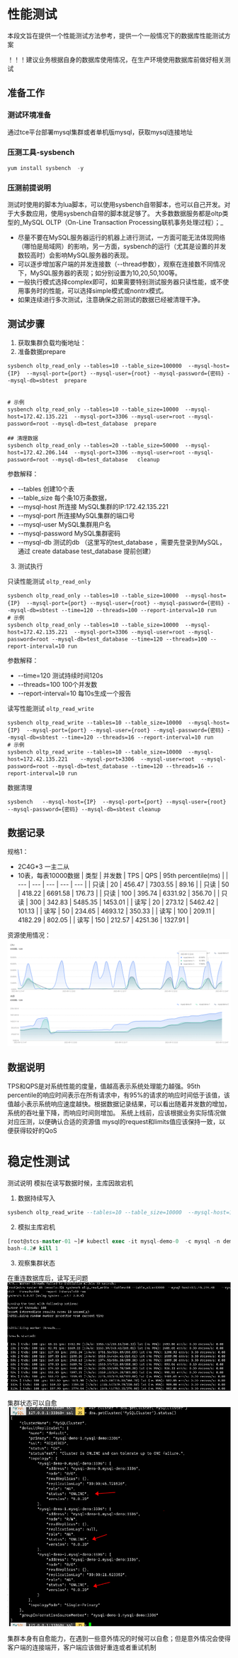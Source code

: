 ## 


# 性能测试
本段文旨在提供一个性能测试方法参考，提供一个一般情况下的数据库性能测试方案

！！！建议业务根据自身的数据库使用情况，在生产环境使用数据库前做好相关测试
## 准备工作
### 测试环境准备
 通过tce平台部署mysql集群或者单机版mysql，获取mysql连接地址
### 压测工具-sysbench
```sql
yum install sysbench  -y
```
### 压测前提说明
测试时使用的脚本为lua脚本，可以使用sysbench自带脚本，也可以自己开发。对于大多数应用，使用sysbench自带的脚本就足够了。  大多数数据服务都是oltp类型的_MySQL OLTP（On-Line Transaction Processing联机事务处理过程）；_

- 尽量不要在MySQL服务器运行的机器上进行测试，一方面可能无法体现网络（哪怕是局域网）的影响，另一方面，sysbench的运行（尤其是设置的并发数较高时）会影响MySQL服务器的表现。
- 可以逐步增加客户端的并发连接数（--thread参数），观察在连接数不同情况下，MySQL服务器的表现；如分别设置为10,20,50,100等。
- 一般执行模式选择complex即可，如果需要特别测试服务器只读性能，或不使用事务时的性能，可以选择simple模式或nontrx模式。
- 如果连续进行多次测试，注意确保之前测试的数据已经被清理干净。
## 测试步骤

1. 获取集群负载均衡地址：
2. 准备数据prepare 
```shell
sysbench oltp_read_only --tables=10 --table_size=100000  --mysql-host={IP}  --mysql-port={port} --mysql-user={root} --mysql-password={密码} --mysql-db=sbtest  prepare


# 示例
sysbench oltp_read_only --tables=10 --table_size=10000  --mysql-host=172.42.135.221  --mysql-port=3306 --mysql-user=root --mysql-password=root --mysql-db=test_database  prepare

## 清理数据
sysbench oltp_read_only --tables=20 --table_size=50000  --mysql-host=172.42.206.144  --mysql-port=3306 --mysql-user=root --mysql-password=root --mysql-db=test_database   cleanup
```
参数解释：

- --tables 创建10个表
- --table_size 每个条10万条数据，
- --mysql-host 所连接 MySQL集群的IP:172.42.135.221
- --mysql-port 所连接MySQL集群的端口号
- --mysql-user MySQL集群用户名
- --mysql-password MySQL集群密码
- --mysql-db 测试的db （这里写的test_database ，需要先登录到MySQL，通过 create database test_database 提前创建）
3. 测试执行

只读性能测试 `oltp_read_only`
```shell
sysbench oltp_read_only --tables=10 --table_size=10000  --mysql-host={IP}  --mysql-port={port} --mysql-user={root} --mysql-password={密码} --mysql-db=sbtest --time=120 --threads=100 --report-interval=10 run
# 示例
sysbench oltp_read_only --tables=10 --table_size=10000  --mysql-host=172.42.135.221  --mysql-port=3306 --mysql-user=root --mysql-password=root --mysql-db=test_database --time=120 --threads=100 --report-interval=10 run
```
参数解释：

- --time=120 测试持续时间120s
- --threads=100   100个并发数
-  --report-interval=10  每10s生成一个报告

读写性能测试 `oltp_read_write`
```shell
sysbench oltp_read_write --tables=10 --table_size=10000  --mysql-host={IP}  --mysql-port={port} --mysql-user={root} --mysql-password={密码} --mysql-db=sbtest --time=120 --threads=16 --report-interval=10 run
# 示例
sysbench oltp_read_write --tables=10 --table_size=10000  --mysql-host=172.42.135.221    --mysql-port=3306  --mysql-user=root  --mysql-password=root --mysql-db=test_database --time=120 --threads=16 --report-interval=10 run
```


数据清理
```shell
sysbench   --mysql-host={IP}  --mysql-port={port} --mysql-user={root} --mysql-password={密码} --mysql-db=sbtest cleanup

```


## 数据记录

规格1： 

- 2C4G*3  一主二从
- 10表，每表10000数据
| 类型 | 并发数 | TPS | QPS | 95th percentile(ms) |
| --- | --- | --- | --- | --- |
| 只读 | 20 | 456.47 | 7303.55 | 89.16 |
| 只读 | 50 | 418.22 | 6691.58 | 176.73 |
| 只读 | 100 | 395.74  | 6331.92 | 356.70 |
| 只读 | 300 | 342.83 | 5485.35 | 1453.01 |
| 读写 | 20 | 273.12 | 5462.42 | 101.13 |
| 读写 | 50 | 234.65 | 4693.12 | 350.33 |
| 读写 | 100 | 209.11 | 4182.29 | 802.05 |
| 读写 | 150 | 212.57 | 4251.36  | 1327.91 |

资源使用情况：
![image.png](https://raw.githubusercontent.com/imdingtalk/img/images/202311081205716.png?token=AEAAM6MA46F2V3HFJU5U7RLFJMEUE)

## 数据说明
TPS和QPS是对系统性能的度量，值越高表示系统处理能力越强。95th percentile的响应时间表示在所有请求中，有95%的请求的响应时间低于该值，该值越小表示系统响应速度越快。根据数据记录结果，可以看出随着并发数的增加，系统的吞吐量下降，而响应时间则增加。
系统上线前，应该根据业务实际情况做对应压测，以便确认合适的资源值
mysql的request和limits值应该保持一致，以便获得较好的QoS

# 稳定性测试

测试说明
模拟在读写数据时候，主库因故宕机

1. 数据持续写入
```sql
sysbench oltp_read_write --tables=10 --table_size=10000  --mysql-host=172.45.234.40    --mysql-port=3306  --mysql-user=root  --mysql-password=root --mysql-db=test_database --time=120 --threads=100  --report-interval=10 run
```

2. 模拟主库宕机
```sql
[root@stcs-master-01 ~]# kubectl exec -it mysql-demo-0  -c mysql -n demo bash
bash-4.2# kill 1
```

3. 观察集群状态

在重连数据库后，读写无问题
![image.png](https://raw.githubusercontent.com/imdingtalk/img/images/202311081204750.png)

集群状态可以自愈
![image.png](https://raw.githubusercontent.com/imdingtalk/img/images/202311081205935.png?token=AEAAM6KTZ6DTXCXGTNLBGE3FJMEUU)

集群本身有自愈能力，在遇到一些意外情况的时候可以自愈；但是意外情况会使得客户端的连接端开，客户端应该做好重连或者重试机制













